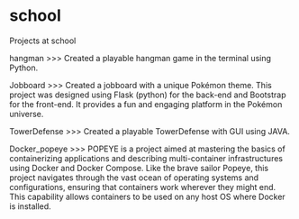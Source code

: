 # school
Projects at school

hangman >>> Created a playable hangman game in the terminal using Python.

Jobboard >>> Created a jobboard with a unique Pokémon theme. This project was designed using Flask (python) for the back-end and Bootstrap for the front-end. It provides a fun and engaging platform in the Pokémon universe.

TowerDefense >>> Created a playable TowerDefense with GUI using JAVA.

Docker_popeye >>> POPEYE is a project aimed at mastering the basics of containerizing applications and describing multi-container infrastructures using Docker and Docker Compose. Like the brave sailor Popeye, this project navigates through the vast ocean of operating systems and configurations, ensuring that containers work wherever they might end. This capability allows containers to be used on any host OS where Docker is installed.
